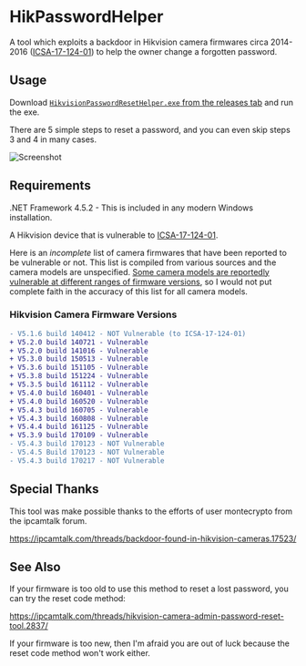 # HikPasswordHelper
A tool which exploits a backdoor in Hikvision camera firmwares circa 2014-2016 ([ICSA-17-124-01](http://seclists.org/fulldisclosure/2017/Sep/23)) to help the owner change a forgotten password.

## Usage

Download [`HikvisionPasswordResetHelper.exe` from the releases tab](https://github.com/bp2008/HikPasswordHelper/releases) and run the exe.

There are 5 simple steps to reset a password, and you can even skip steps 3 and 4 in many cases.

![Screenshot](https://i.imgur.com/3uAzhaR.png)

## Requirements

.NET Framework 4.5.2 - This is included in any modern Windows installation.

A Hikvision device that is vulnerable to [ICSA-17-124-01](http://seclists.org/fulldisclosure/2017/Sep/23).

Here is an *incomplete* list of camera firmwares that have been reported to be vulnerable or not.  This list is compiled from various sources and the camera models are unspecified.  [Some camera models are reportedly vulnerable at different ranges of firmware versions](https://ics-cert.us-cert.gov/advisories/ICSA-17-124-01), so I would not put complete faith in the accuracy of this list for all camera models.

### Hikvision Camera Firmware Versions
```diff
- V5.1.6 build 140412 - NOT Vulnerable (to ICSA-17-124-01)  
+ V5.2.0 build 140721 - Vulnerable  
+ V5.2.0 build 141016 - Vulnerable  
+ V5.3.0 build 150513 - Vulnerable  
+ V5.3.6 build 151105 - Vulnerable  
+ V5.3.8 build 151224 - Vulnerable
+ V5.3.5 build 161112 - Vulnerable  
+ V5.4.0 build 160401 - Vulnerable  
+ V5.4.0 build 160520 - Vulnerable  
+ V5.4.3 build 160705 - Vulnerable  
+ V5.4.3 build 160808 - Vulnerable  
+ V5.4.4 build 161125 - Vulnerable  
+ V5.3.9 build 170109 - Vulnerable  
- V5.4.3 build 170123 - NOT Vulnerable  
- V5.4.5 Build 170123 - NOT Vulnerable  
- V5.4.3 build 170217 - NOT Vulnerable  
```

## Special Thanks

This tool was make possible thanks to the efforts of user montecrypto from the ipcamtalk forum.

https://ipcamtalk.com/threads/backdoor-found-in-hikvision-cameras.17523/

## See Also

If your firmware is too old to use this method to reset a lost password, you can try the reset code method:

https://ipcamtalk.com/threads/hikvision-camera-admin-password-reset-tool.2837/

If your firmware is too new, then I'm afraid you are out of luck because the reset code method won't work either.
